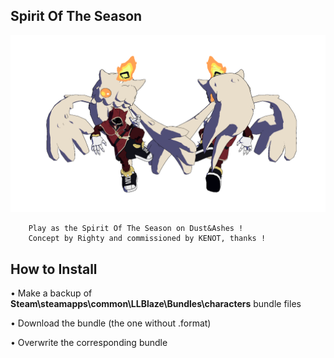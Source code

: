 ## Spirit Of The Season
![](Workfiles/Render.png)

		Play as the Spirit Of The Season on Dust&Ashes !
		Concept by Righty and commissioned by KENOT, thanks !
		
## How to Install
• Make a backup of **Steam\steamapps\common\LLBlaze\Bundles\characters** bundle files

• Download the bundle (the one without .format)

• Overwrite the corresponding bundle
